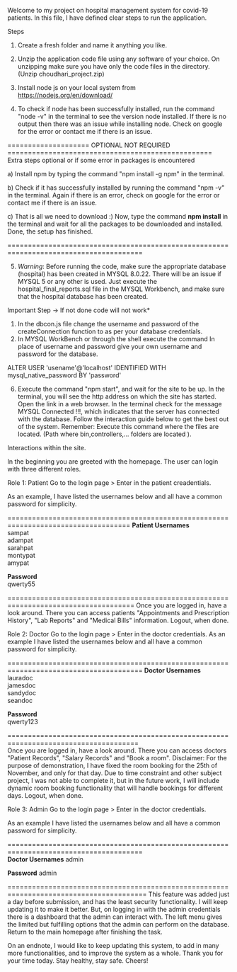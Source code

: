 Welcome to my project on hospital management system for covid-19 patients.
In this file, I have defined clear steps to run the application.

Steps

1) Create a fresh folder and name it anything you like.

2) Unzip the application code file using any software of your choice. On unzipping make sure you have only the code files in the directory. (Unzip choudhari_project.zip)

3) Install node js on your local system from https://nodejs.org/en/download/ 

4) To check if node has been successfully installed, run the command "node -v" in the terminal to see the version node installed. If there is no output then there was an issue while installing node. Check on google for the error or contact me if there is an issue.

==================== OPTIONAL NOT  REQUIRED ==================================================    
Extra steps optional or if some error in packages is encountered

a) Install npm by typing the command "npm install -g npm" in the terminal.

b) Check if it has successfully installed by running the command "npm -v" in the terminal. Again if there is an error, check on google for the error or contact me if there is an issue.

c) That is all we need to download :) Now, type the command **npm install** in the terminal and wait for all the packages to be downloaded and installed. Done, the setup has finished.


=======================================================================================

5) *Warning*: Before running the code, make sure the appropriate database (hospital) has been created in MYSQL 8.0.22. There will be an issue if MYSQL 5 or any other is used. Just execute the hospital_final_reports.sql file in the MYSQL Workbench, and make sure that the hospital database has been created.

Important Step -> If not done code will not work*
1) In the dbcon.js file change the username and password of the createConnection function to as per your database credentials.
2) In MYSQL WorkBench or through the shell execute the command
In place of username and password give your own username and password for the database.

ALTER USER 'usename'@'localhost' IDENTIFIED WITH mysql_native_password BY 'password'


6) Execute the command "npm start", and wait for the site to be up. In the terminal, you will see the http address on which the site has started. Open the link in a web browser. In the terminal check for the message MYSQL Connected !!!, which indicates that the server has connected with the database. Follow the interaction guide below to get the best out of the system.
Remember: Execute this command where the files are located. (Path where bin,controllers,... folders are located ).

Interactions within the site.

In the beginning you are greeted with the homepage. 
The user can login with three different roles.

Role 1: Patient
Go to the login page > Enter in the patient creadentials. 

As an example, I have listed the usernames below and all have a common password for simplicity.


====================================================================================
**Patient Usernames**     
sampat     
adampat    
sarahpat    
montypat    
amypat   

**Password**      
qwerty55      

=====================================================================================
Once you are logged in, have a look around. There you can access patients "Appointments and Prescription History", "Lab Reports" and "Medical Bills" information. Logout, when done.

Role 2: Doctor
Go to the login page > Enter in the doctor credentials. 
As an example I have listed the usernames below and all have a common password for simplicity.

=======================================================================================
**Doctor Usernames**     
lauradoc     
jamesdoc    
sandydoc    
seandoc    

**Password**    
qwerty123    

======================================================================================    
Once you are logged in, have a look around. There you can access doctors "Patient Records", "Salary Records" and "Book a room". 
Disclaimer: For the purpose of demonstration, I have fixed the room booking for the 25th of November, and only for that day. Due to time constraint and other subject project, I was not able to complete it, but in the future work, I will include dynamic room booking functionality that will handle bookings for different days.
Logout, when done.

Role 3: Admin
Go to the login page > Enter in the doctor credentials. 

As an example I have listed the usernames below and all have a common password for simplicity.

=======================================================================================    
**Doctor Usernames**
admin

**Password**
admin

========================================================================================
This feature was added just a day before submission, and has the least security functionality. I will keep updating it to make it better. But, on logging in with the admin credentials there is a dashboard that the admin can interact with. The left menu gives the limited but fulfilling options that the admin can perform on the database.
Return to the main homepage after finishing the task.

On an endnote, I would like to keep updating this system, to add in many more functionalities, and to improve the system as a whole. Thank you for your time today. Stay healthy, stay safe. Cheers!
